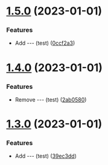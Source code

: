 # [1.5.0](https://github.com/dany-fedorov/pojo-constructor/compare/v1.4.0...v1.5.0) (2023-01-01)


### Features

* Add --- (test) ([0ccf2a3](https://github.com/dany-fedorov/pojo-constructor/commit/0ccf2a3af287eaa64471bacb36ae3b7a10af0de8))

# [1.4.0](https://github.com/dany-fedorov/pojo-constructor/compare/v1.3.0...v1.4.0) (2023-01-01)


### Features

* Remove --- (test) ([2ab0580](https://github.com/dany-fedorov/pojo-constructor/commit/2ab0580d7dc1917a91d44d9c9cf71a163fbf195c))

# [1.3.0](https://github.com/dany-fedorov/pojo-constructor/compare/v1.2.0...v1.3.0) (2023-01-01)


### Features

* Add --- (test) ([39ec3dd](https://github.com/dany-fedorov/pojo-constructor/commit/39ec3dd736fa2d1cf2df7c33a2d830797bd24808))
